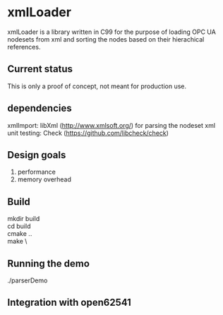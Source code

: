 # xmlLoader
xmlLoader is a library written in C99 for the purpose of loading OPC UA nodesets from xml and sorting the nodes based on their hierachical references.

## Current status
This is only a proof of concept, not meant for production use.

## dependencies
xmlImport: libXml (http://www.xmlsoft.org/) for parsing the nodeset xml \
unit testing: Check (https://github.com/libcheck/check)

## Design goals
1) performance
2) memory overhead

## Build
mkdir build \
cd build \
cmake .. \
make \

## Running the demo
./parserDemo <nodeSetFile>
  
## Integration with open62541



